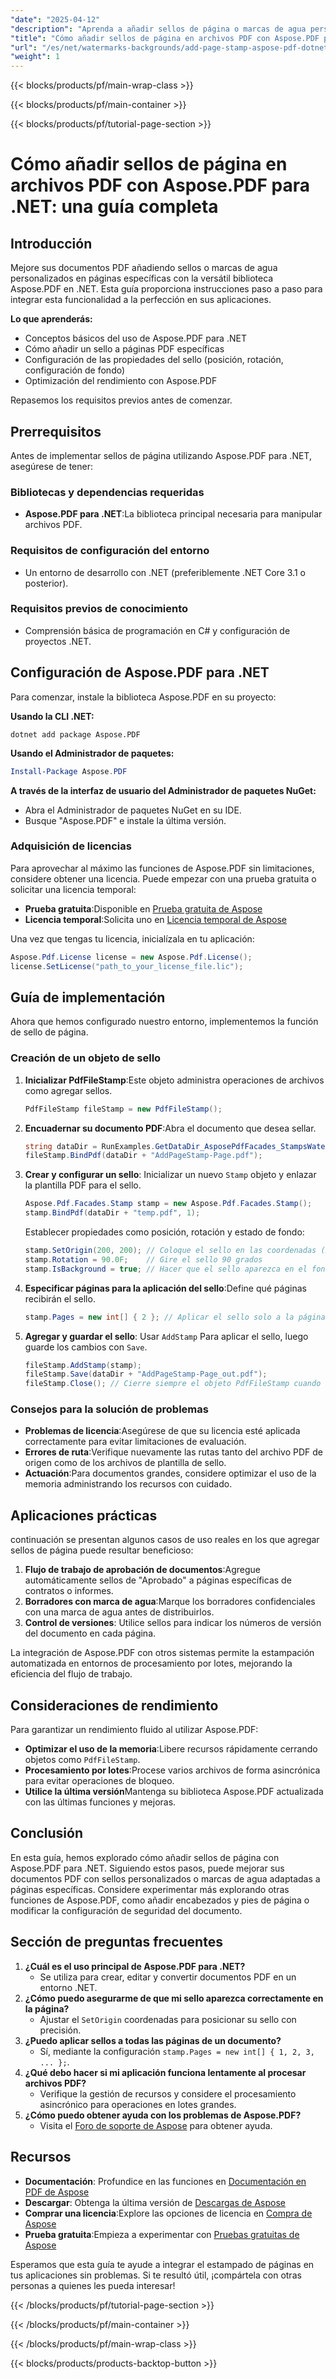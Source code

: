 ```yaml
---
"date": "2025-04-12"
"description": "Aprenda a añadir sellos de página o marcas de agua personalizados a documentos PDF con Aspose.PDF para .NET. Siga esta guía paso a paso para una integración eficaz y una funcionalidad mejorada de los documentos."
"title": "Cómo añadir sellos de página en archivos PDF con Aspose.PDF para .NET&#58; una guía completa"
"url": "/es/net/watermarks-backgrounds/add-page-stamp-aspose-pdf-dotnet-guide/"
"weight": 1
---
```


{{< blocks/products/pf/main-wrap-class >}}

{{< blocks/products/pf/main-container >}}

{{< blocks/products/pf/tutorial-page-section >}}


# Cómo añadir sellos de página en archivos PDF con Aspose.PDF para .NET: una guía completa

## Introducción

Mejore sus documentos PDF añadiendo sellos o marcas de agua personalizados en páginas específicas con la versátil biblioteca Aspose.PDF en .NET. Esta guía proporciona instrucciones paso a paso para integrar esta funcionalidad a la perfección en sus aplicaciones.

**Lo que aprenderás:**
- Conceptos básicos del uso de Aspose.PDF para .NET
- Cómo añadir un sello a páginas PDF específicas
- Configuración de las propiedades del sello (posición, rotación, configuración de fondo)
- Optimización del rendimiento con Aspose.PDF

Repasemos los requisitos previos antes de comenzar.

## Prerrequisitos

Antes de implementar sellos de página utilizando Aspose.PDF para .NET, asegúrese de tener:

### Bibliotecas y dependencias requeridas
- **Aspose.PDF para .NET**:La biblioteca principal necesaria para manipular archivos PDF.
  
### Requisitos de configuración del entorno
- Un entorno de desarrollo con .NET (preferiblemente .NET Core 3.1 o posterior).

### Requisitos previos de conocimiento
- Comprensión básica de programación en C# y configuración de proyectos .NET.

## Configuración de Aspose.PDF para .NET

Para comenzar, instale la biblioteca Aspose.PDF en su proyecto:

**Usando la CLI .NET:**
```shell
dotnet add package Aspose.PDF
```

**Usando el Administrador de paquetes:**
```powershell
Install-Package Aspose.PDF
```

**A través de la interfaz de usuario del Administrador de paquetes NuGet:**
- Abra el Administrador de paquetes NuGet en su IDE.
- Busque "Aspose.PDF" e instale la última versión.

### Adquisición de licencias

Para aprovechar al máximo las funciones de Aspose.PDF sin limitaciones, considere obtener una licencia. Puede empezar con una prueba gratuita o solicitar una licencia temporal:
- **Prueba gratuita**:Disponible en [Prueba gratuita de Aspose](https://releases.aspose.com/pdf/net/)
- **Licencia temporal**:Solicita uno en [Licencia temporal de Aspose](https://purchase.aspose.com/temporary-license/)

Una vez que tengas tu licencia, inicialízala en tu aplicación:
```csharp
Aspose.Pdf.License license = new Aspose.Pdf.License();
license.SetLicense("path_to_your_license_file.lic");
```

## Guía de implementación

Ahora que hemos configurado nuestro entorno, implementemos la función de sello de página.

### Creación de un objeto de sello

1. **Inicializar PdfFileStamp**:Este objeto administra operaciones de archivos como agregar sellos.
   ```csharp
   PdfFileStamp fileStamp = new PdfFileStamp();
   ```

2. **Encuadernar su documento PDF**:Abra el documento que desea sellar.
   ```csharp
   string dataDir = RunExamples.GetDataDir_AsposePdfFacades_StampsWatermarks();
   fileStamp.BindPdf(dataDir + "AddPageStamp-Page.pdf");
   ```

3. **Crear y configurar un sello**: Inicializar un nuevo `Stamp` objeto y enlazar la plantilla PDF para el sello.
   ```csharp
   Aspose.Pdf.Facades.Stamp stamp = new Aspose.Pdf.Facades.Stamp();
   stamp.BindPdf(dataDir + "temp.pdf", 1);
   ```
   Establecer propiedades como posición, rotación y estado de fondo:
   ```csharp
   stamp.SetOrigin(200, 200); // Coloque el sello en las coordenadas (200, 200)
   stamp.Rotation = 90.0F;    // Gire el sello 90 grados
   stamp.IsBackground = true; // Hacer que el sello aparezca en el fondo
   ```

4. **Especificar páginas para la aplicación del sello**:Define qué páginas recibirán el sello.
   ```csharp
   stamp.Pages = new int[] { 2 }; // Aplicar el sello solo a la página 2
   ```

5. **Agregar y guardar el sello**: Usar `AddStamp` Para aplicar el sello, luego guarde los cambios con `Save`.
   ```csharp
   fileStamp.AddStamp(stamp);
   fileStamp.Save(dataDir + "AddPageStamp-Page_out.pdf");
   fileStamp.Close(); // Cierre siempre el objeto PdfFileStamp cuando haya terminado
   ```

### Consejos para la solución de problemas
- **Problemas de licencia**:Asegúrese de que su licencia esté aplicada correctamente para evitar limitaciones de evaluación.
- **Errores de ruta**:Verifique nuevamente las rutas tanto del archivo PDF de origen como de los archivos de plantilla de sello.
- **Actuación**:Para documentos grandes, considere optimizar el uso de la memoria administrando los recursos con cuidado.

## Aplicaciones prácticas

continuación se presentan algunos casos de uso reales en los que agregar sellos de página puede resultar beneficioso:
1. **Flujo de trabajo de aprobación de documentos**:Agregue automáticamente sellos de "Aprobado" a páginas específicas de contratos o informes.
2. **Borradores con marca de agua**:Marque los borradores confidenciales con una marca de agua antes de distribuirlos.
3. **Control de versiones**: Utilice sellos para indicar los números de versión del documento en cada página.

La integración de Aspose.PDF con otros sistemas permite la estampación automatizada en entornos de procesamiento por lotes, mejorando la eficiencia del flujo de trabajo.

## Consideraciones de rendimiento
Para garantizar un rendimiento fluido al utilizar Aspose.PDF:
- **Optimizar el uso de la memoria**:Libere recursos rápidamente cerrando objetos como `PdfFileStamp`.
- **Procesamiento por lotes**:Procese varios archivos de forma asincrónica para evitar operaciones de bloqueo.
- **Utilice la última versión**Mantenga su biblioteca Aspose.PDF actualizada con las últimas funciones y mejoras.

## Conclusión
En esta guía, hemos explorado cómo añadir sellos de página con Aspose.PDF para .NET. Siguiendo estos pasos, puede mejorar sus documentos PDF con sellos personalizados o marcas de agua adaptadas a páginas específicas. Considere experimentar más explorando otras funciones de Aspose.PDF, como añadir encabezados y pies de página o modificar la configuración de seguridad del documento.

## Sección de preguntas frecuentes
1. **¿Cuál es el uso principal de Aspose.PDF para .NET?**
   - Se utiliza para crear, editar y convertir documentos PDF en un entorno .NET.
2. **¿Cómo puedo asegurarme de que mi sello aparezca correctamente en la página?**
   - Ajustar el `SetOrigin` coordenadas para posicionar su sello con precisión.
3. **¿Puedo aplicar sellos a todas las páginas de un documento?**
   - Sí, mediante la configuración `stamp.Pages = new int[] { 1, 2, 3, ... };`.
4. **¿Qué debo hacer si mi aplicación funciona lentamente al procesar archivos PDF?**
   - Verifique la gestión de recursos y considere el procesamiento asincrónico para operaciones en lotes grandes.
5. **¿Cómo puedo obtener ayuda con los problemas de Aspose.PDF?**
   - Visita el [Foro de soporte de Aspose](https://forum.aspose.com/c/pdf/10) para obtener ayuda.

## Recursos
- **Documentación**: Profundice en las funciones en [Documentación en PDF de Aspose](https://reference.aspose.com/pdf/net/)
- **Descargar**: Obtenga la última versión de [Descargas de Aspose](https://releases.aspose.com/pdf/net/)
- **Comprar una licencia**:Explore las opciones de licencia en [Compra de Aspose](https://purchase.aspose.com/buy)
- **Prueba gratuita**:Empieza a experimentar con [Pruebas gratuitas de Aspose](https://releases.aspose.com/pdf/net/) 

Esperamos que esta guía te ayude a integrar el estampado de páginas en tus aplicaciones sin problemas. Si te resultó útil, ¡compártela con otras personas a quienes les pueda interesar!

{{< /blocks/products/pf/tutorial-page-section >}}

{{< /blocks/products/pf/main-container >}}

{{< /blocks/products/pf/main-wrap-class >}}

{{< blocks/products/products-backtop-button >}}